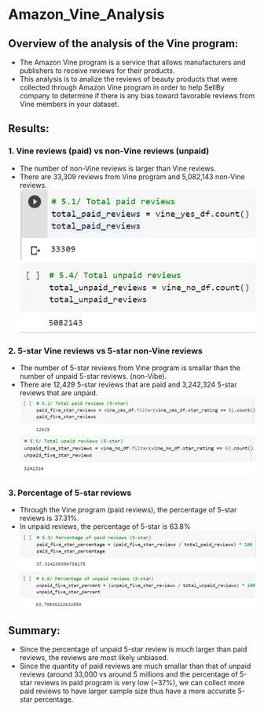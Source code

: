 # Amazon_Vine_Analysis
## Overview of the analysis of the Vine program:
- The Amazon Vine program is a service that allows manufacturers and publishers to receive reviews for their products.
- This analysis is to analize the reviews of beauty products that were collected through Amazon Vine program in order to help SellBy company to determine if there is any bias toward favorable reviews from Vine members in your dataset.
## Results:
### 1. Vine reviews (paid) vs non-Vine reviews (unpaid)
- The number of non-Vine reviews is larger than Vine reviews.
- There are 33,309 reviews from Vine program and 5,082,143 non-Vine reviews.
![alt text](https://github.com/giseledoan/Amazon_Vine_Analysis/blob/main/images/Total-paid-reviews.png)
![alt text](https://github.com/giseledoan/Amazon_Vine_Analysis/blob/main/images/Total-unpaid-reviews.png)

### 2. 5-star Vine reviews vs 5-star non-Vine reviews
- The number of 5-star reviews from Vine program is smallar than the number of unpaid 5-star reviews. (non-Vibe).
- There are 12,429 5-star reviews that are paid and 3,242,324 5-star reviews that are unpaid. 
![alt text](https://github.com/giseledoan/Amazon_Vine_Analysis/blob/main/images/paid-5-star-count.png)
![alt text](https://github.com/giseledoan/Amazon_Vine_Analysis/blob/main/images/unpaid-5-star-count.png)

### 3. Percentage of 5-star reviews
- Through the Vine program (paid reviews), the percentage of 5-star reviews is 37.31%.
- In unpaid reviews, the percentage of 5-star is 63.8%
![alt text](https://github.com/giseledoan/Amazon_Vine_Analysis/blob/main/images/paid-5-star-%25.png)
![alt text](https://github.com/giseledoan/Amazon_Vine_Analysis/blob/main/images/unpaid-5-star-%25.png)

## Summary:
- Since the percentage of unpaid 5-star review is much larger than paid reviews, the reviews are most likely unbiased. 
- Since the quantity of paid reviews are much smallar than that of unpaid reviews (around 33,000 vs around 5 millions and the percentage of 5-star reviews in paid program is very low (~37%), we can collect more paid reviews to have larger sample size thus have a more accurate 5-star percentage. 

